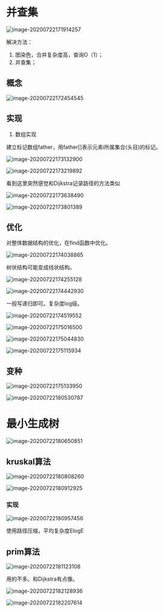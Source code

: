 # 并查集

![image-20200722171914257](mdPics/image-20200722171914257.png)

解决方法：

1. 图染色，合并复杂度高，查询O（1）；
2. 并查集；

## 概念

![image-20200722172454545](mdPics/image-20200722172454545.png)

## 实现

1. 数组实现

建立标记数组father，用father[]表示元素i所属集合(头目)的标记。

![image-20200722173132900](mdPics/image-20200722173132900.png)

![image-20200722173219892](mdPics/image-20200722173219892.png)

看到这里突然感觉和Dijkstra记录路径的方法类似

![image-20200722173638490](mdPics/image-20200722173638490.png)

![image-20200722173801389](mdPics/image-20200722173801389.png)

## 优化

对整体数据结构的优化，在find函数中优化。

![image-20200722174038865](mdPics/image-20200722174038865.png)

树状结构可能变成线状结构。

![image-20200722174255128](mdPics/image-20200722174255128.png)

![image-20200722174442930](mdPics/image-20200722174442930.png)

一般写递归即可。复杂度log级。

![image-20200722174519552](mdPics/image-20200722174519552.png)

![image-20200722175016500](mdPics/image-20200722175016500.png)

![image-20200722175044830](mdPics/image-20200722175044830.png)

![image-20200722175115934](mdPics/image-20200722175115934.png)

## 变种

![image-20200722175133950](mdPics/image-20200722175133950.png)

![image-20200722180530787](mdPics/image-20200722180530787.png)

# 最小生成树

![image-20200722180650851](mdPics/image-20200722180650851.png)

## kruskal算法

![image-20200722180808260](mdPics/image-20200722180808260.png)

![image-20200722180912925](mdPics/image-20200722180912925.png)

### 实现

![image-20200722180957456](mdPics/image-20200722180957456.png)

使用路径压缩，平均复杂度ElogE

## prim算法

![image-20200722181123108](mdPics/image-20200722181123108.png)

用的不多。和Dijkstra有点像。

![image-20200722182128936](mdPics/image-20200722182128936.png)

![image-20200722182207614](mdPics/image-20200722182207614.png)
